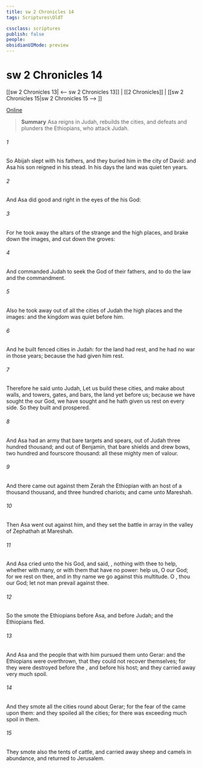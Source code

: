 ```yaml
---
title: sw 2 Chronicles 14
tags: Scriptures\OldT

cssclass: scriptures
publish: false
people:
obsidianUIMode: preview
---
```


# sw 2 Chronicles 14
[[sw 2 Chronicles 13| <-- sw 2 Chronicles 13]] | [[2 Chronicles]] | [[sw 2 Chronicles 15|sw 2 Chronicles 15 --> ]]

[Online](https://churchofjesuschrist.org/study/scriptures/ot/2-chr/14?lang=eng)

> __Summary__
Asa reigns in Judah, rebuilds the cities, and defeats and plunders the Ethiopians, who attack Judah.

###### 1 
So Abijah slept with his fathers, and they buried him in the city of David: and Asa his son reigned in his stead. In his days the land was quiet ten years.

###### 2 
And Asa did  good and right in the eyes of the  his God:

###### 3 
For he took away the altars of the strange  and the high places, and brake down the images, and cut down the groves:

###### 4 
And commanded Judah to seek the  God of their fathers, and to do the law and the commandment.

###### 5 
Also he took away out of all the cities of Judah the high places and the images: and the kingdom was quiet before him.

###### 6 
And he built fenced cities in Judah: for the land had rest, and he had no war in those years; because the  had given him rest.

###### 7 
Therefore he said unto Judah, Let us build these cities, and make about  walls, and towers, gates, and bars,  the land  yet before us; because we have sought the  our God, we have sought  and he hath given us rest on every side. So they built and prospered.

###### 8 
And Asa had an army  that bare targets and spears, out of Judah three hundred thousand; and out of Benjamin, that bare shields and drew bows, two hundred and fourscore thousand: all these  mighty men of valour.

###### 9 
And there came out against them Zerah the Ethiopian with an host of a thousand thousand, and three hundred chariots; and came unto Mareshah.

###### 10 
Then Asa went out against him, and they set the battle in array in the valley of Zephathah at Mareshah.

###### 11 
And Asa cried unto the  his God, and said, ,  nothing with thee to help, whether with many, or with them that have no power: help us, O  our God; for we rest on thee, and in thy name we go against this multitude. O , thou  our God; let not man prevail against thee.

###### 12 
So the  smote the Ethiopians before Asa, and before Judah; and the Ethiopians fled.

###### 13 
And Asa and the people that  with him pursued them unto Gerar: and the Ethiopians were overthrown, that they could not recover themselves; for they were destroyed before the , and before his host; and they carried away very much spoil.

###### 14 
And they smote all the cities round about Gerar; for the fear of the  came upon them: and they spoiled all the cities; for there was exceeding much spoil in them.

###### 15 
They smote also the tents of cattle, and carried away sheep and camels in abundance, and returned to Jerusalem.

